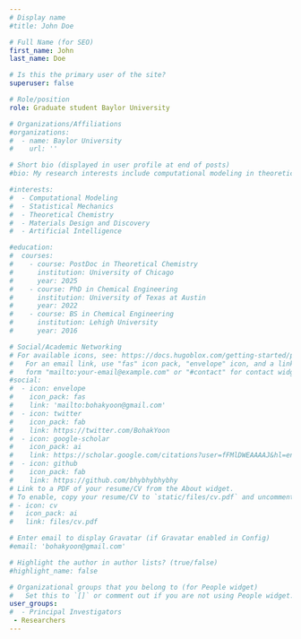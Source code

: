 ```yaml
---
# Display name
#title: John Doe

# Full Name (for SEO)
first_name: John
last_name: Doe

# Is this the primary user of the site?
superuser: false

# Role/position
role: Graduate student Baylor University

# Organizations/Affiliations
#organizations:
#  - name: Baylor University
#    url: ''

# Short bio (displayed in user profile at end of posts)
#bio: My research interests include computational modeling in theoretical chemistry, materials science & engineering, statistical mechanics, and artificial intelligence.

#interests:
#  - Computational Modeling
#  - Statistical Mechanics
#  - Theoretical Chemistry
#  - Materials Design and Discovery
#  - Artificial Intelligence

#education:
#  courses:
#    - course: PostDoc in Theoretical Chemistry
#      institution: University of Chicago
#      year: 2025
#    - course: PhD in Chemical Engineering
#      institution: University of Texas at Austin
#      year: 2022
#    - course: BS in Chemical Engineering
#      institution: Lehigh University
#      year: 2016

# Social/Academic Networking
# For available icons, see: https://docs.hugoblox.com/getting-started/page-builder/#icons
#   For an email link, use "fas" icon pack, "envelope" icon, and a link in the
#   form "mailto:your-email@example.com" or "#contact" for contact widget.
#social:
#  - icon: envelope
#    icon_pack: fas
#    link: 'mailto:bohakyoon@gmail.com'
#  - icon: twitter
#    icon_pack: fab
#    link: https://twitter.com/BohakYoon
#  - icon: google-scholar
#    icon_pack: ai
#    link: https://scholar.google.com/citations?user=fFMlDWEAAAAJ&hl=en&oi=ao
#  - icon: github
#    icon_pack: fab
#    link: https://github.com/bhybhybhybhy
# Link to a PDF of your resume/CV from the About widget.
# To enable, copy your resume/CV to `static/files/cv.pdf` and uncomment the lines below.
# - icon: cv
#   icon_pack: ai
#   link: files/cv.pdf

# Enter email to display Gravatar (if Gravatar enabled in Config)
#email: 'bohakyoon@gmail.com'

# Highlight the author in author lists? (true/false)
#highlight_name: false

# Organizational groups that you belong to (for People widget)
#   Set this to `[]` or comment out if you are not using People widget.
user_groups:
#  - Principal Investigators
 - Researchers
---
```


###
